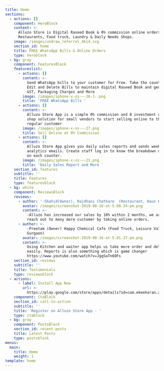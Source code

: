 ```yaml
---
title: Home
sections:
  - actions: []
    component: HeroBlock
    content: >-
      Alluzo Store is Digital Raseed Book & 0% commission online orders for
      Restaurants, Food truck, Laundry & Daily Needs Shops.
    image: /images/undraw_referral_4ki4.svg
    section_id: home
    title: FREE WhatsApp Bills & Online Orders
    type: heroblock
  - bg: gray
    component: FeaturesBlock
    featureslist:
      - actions: []
        content: >-
          Send WhatsApp bills to your customer for Free. Take the counter order.
          Edit and Delete Bills to maintain digital Raseed Book and generate
          GST, Packaging Charges and More
        image: /images/iphone-x-xs-–-26-1-.png
        title: 'FREE WhatsApp Bills '
      - actions: []
        content: >-
          Alluzo Store App is a simple 0% commission and 0 investment digital
          shop solution for small vendors to start selling online to their
          regular customer
        image: /images/iphone-x-xs-–-27.png
        title: Sell Online at 0% Commission
      - actions: []
        content: >-
          Alluzo Store App gives you daily sales reports and sends weekly
          analytics emails. Create staff log in to know the breakdown of sales
          on each counter.
        image: /images/iphone-x-xs-–-21.png
        title: 'Daily Sales Report and More '
    section_id: features
    subtitle: ''
    title: Features
    type: featuresblock
  - bg: white
    component: ReviewsBlock
    reviews:
      - author: '-Shahid(Owner), Rajdhani Chatkare  (Restaurant, Hauz Khas, New Delhi)'
        avatar: /images/screenshot-2019-08-16-at-5.00.34-pm.png
        content: >-
          -Alluzo has increased our sales by 10% within 2 months, we are able to
          reach out to many more customer by taking online orders.
      - author: >-
          -Preetam (Owner) Happy Chemical Cafe (Food Truck, Leisure Valley,
          Gurgaon)
        avatar: /images/screenshot-2019-08-16-at-5.01.37-pm.png
        content: >-
          Using Kitchen and waiter app helps us take more order and delivery it
          easily. Reports is also something which is game changer
          https://www.youtube.com/watch?v=JgqSaTn6OFs
    section_id: reviews
    subtitle: ''
    title: Testimonials
    type: reviewsblock
  - actions:
      - label: Install App Now
        url: >-
          https://play.google.com/store/apps/details?id=com.ekeekaran.alluzo.store
    component: CtaBlock
    section_id: call-to-action
    subtitle: ''
    title: 'Register on Alluzo Store App - '
    type: ctablock
  - bg: gray
    component: PostsBlock
    section_id: recent-posts
    title: Latest Posts
    type: postsblock
menus:
  main:
    title: Home
    weight: 1
template: home
---
```


